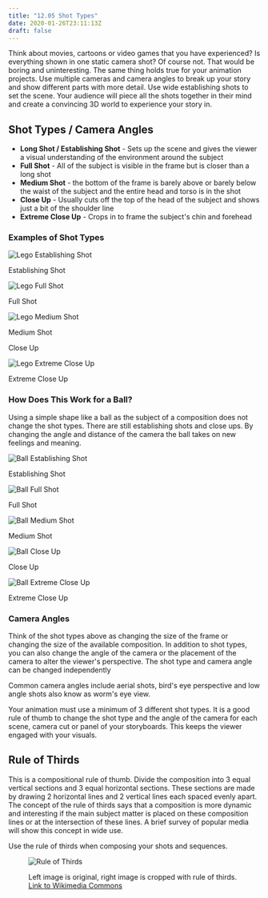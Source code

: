 ```yaml
---
title: "12.05 Shot Types"
date: 2020-01-26T23:11:13Z
draft: false
---
```


Think about movies, cartoons or video games that you have experienced? Is everything shown in one static camera shot? Of course not. That would be boring and uninteresting. The same thing holds true for your animation projects. Use multiple cameras and camera angles to break up your story and show different parts with more detail. Use wide establishing shots to set the scene. Your audience will piece all the shots together in their mind and create a convincing 3D world to experience your story in.

## Shot Types / Camera Angles

- **Long Shot / Establishing Shot** - Sets up the scene and gives the viewer a visual understanding of the environment around the subject
- **Full Shot** - All of the subject is visible in the frame but is closer than a long shot
- **Medium Shot** - the bottom of the frame is barely above or barely below the waist of the subject and the entire head and torso is in the shot
- **Close Up** - Usually cuts off the top of the head of the subject and shows just a bit of the shoulder line
- **Extreme Close Up** - Crops in to frame the subject's chin and forehead

### Examples of Shot Types

![Lego Establishing Shot](2021-Establishing-Shot.jpg)

Establishing Shot

![Lego Full Shot](2021-full-shot.jpg)

Full Shot

![Lego Medium Shot](2021-medium-shot.jpg)

Medium Shot

Close Up

![Lego Extreme Close Up](2021-extreme-closeup.jpg)

Extreme Close Up

### How Does This Work for a Ball?

Using a simple shape like a ball as the subject of a composition does not change the shot types. There are still establishing shots and close ups. By changing the angle and distance of the camera the ball takes on new feelings and meaning.

![Ball Establishing Shot](2021-ball-establishing.jpg)

Establishing Shot

![Ball Full Shot](2021-ball-full-shot.jpg)

Full Shot

![Ball Medium Shot](2021-ball-medium-shot.jpg)

Medium Shot

![Ball Close Up](2021-ball-close-up.jpg)

Close Up

![Ball Extreme Close Up](2021-ball-extreme-close-up.jpg)

Extreme Close Up

### Camera Angles

Think of the shot types above as changing the size of the frame or changing the size of the available composition. In addition to shot types, you can also change the angle of the camera or the placement of the camera to alter the viewer's perspective. The shot type and camera angle can be changed independently

Common camera angles include aerial shots, bird's eye perspective and low angle shots also know as worm's eye view.

Your animation must use a minimum of 3 different shot types. It is a good rule of thumb to change the shot type and the angle of the camera for each scene, camera cut or panel of your storyboards. This keeps the viewer engaged with your visuals.

## Rule of Thirds

This is a compositional rule of thumb. Divide the composition into 3 equal vertical sections and 3 equal horizontal sections. These sections are made by drawing 2 horizontal lines and 2 vertical lines each spaced evenly apart. The concept of the rule of thirds says that a composition is more dynamic and interesting if the main subject matter is placed on these composition lines or at the intersection of these lines. A brief survey of popular media will show this concept in wide use.

Use the rule of thirds when composing your shots and sequences.

<figure>

![Rule of Thirds](RuleOfThirds-SideBySide.gif)

<figcaption>

Left image is original, right image is cropped with rule of thirds. [Link to Wikimedia Commons](https://commons.wikimedia.org/wiki/File:RuleOfThirds-SideBySide.gif)

</figcaption>
</figure>
